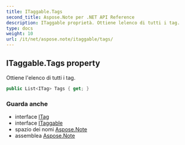 ```yaml
---
title: ITaggable.Tags
second_title: Aspose.Note per .NET API Reference
description: ITaggable proprietà. Ottiene lelenco di tutti i tag.
type: docs
weight: 10
url: /it/net/aspose.note/itaggable/tags/
---
```

## ITaggable.Tags property

Ottiene l'elenco di tutti i tag.

```csharp
public List<ITag> Tags { get; }
```

### Guarda anche

* interface [ITag](../../itag/)
* interface [ITaggable](../)
* spazio dei nomi [Aspose.Note](../../itaggable/)
* assemblea [Aspose.Note](../../../)


